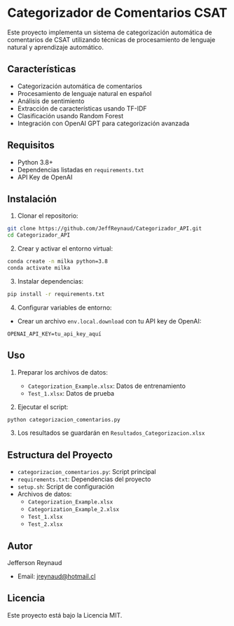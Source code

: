 # Categorizador de Comentarios CSAT

Este proyecto implementa un sistema de categorización automática de comentarios de CSAT utilizando técnicas de procesamiento de lenguaje natural y aprendizaje automático.

## Características

- Categorización automática de comentarios
- Procesamiento de lenguaje natural en español
- Análisis de sentimiento
- Extracción de características usando TF-IDF
- Clasificación usando Random Forest
- Integración con OpenAI GPT para categorización avanzada

## Requisitos

- Python 3.8+
- Dependencias listadas en `requirements.txt`
- API Key de OpenAI

## Instalación

1. Clonar el repositorio:
```bash
git clone https://github.com/JeffReynaud/Categorizador_API.git
cd Categorizador_API
```

2. Crear y activar el entorno virtual:
```bash
conda create -n milka python=3.8
conda activate milka
```

3. Instalar dependencias:
```bash
pip install -r requirements.txt
```

4. Configurar variables de entorno:
- Crear un archivo `env.local.download` con tu API key de OpenAI:
```
OPENAI_API_KEY=tu_api_key_aquí
```

## Uso

1. Preparar los archivos de datos:
   - `Categorization_Example.xlsx`: Datos de entrenamiento
   - `Test_1.xlsx`: Datos de prueba

2. Ejecutar el script:
```bash
python categorizacion_comentarios.py
```

3. Los resultados se guardarán en `Resultados_Categorizacion.xlsx`

## Estructura del Proyecto

- `categorizacion_comentarios.py`: Script principal
- `requirements.txt`: Dependencias del proyecto
- `setup.sh`: Script de configuración
- Archivos de datos:
  - `Categorization_Example.xlsx`
  - `Categorization_Example_2.xlsx`
  - `Test_1.xlsx`
  - `Test_2.xlsx`

## Autor

Jefferson Reynaud
- Email: jreynaud@hotmail.cl

## Licencia

Este proyecto está bajo la Licencia MIT. 